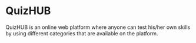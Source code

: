 # QuizHUB
QuizHUB is an online web platform where anyone can test his/her own skills by using different categories that are available on the platform.
